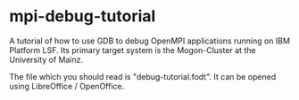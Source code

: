 mpi-debug-tutorial
==================

A tutorial of how to use GDB to debug OpenMPI applications running on IBM Platform LSF.
Its primary target system is the Mogon-Cluster at the University of Mainz.

The file which you should read is "debug-tutorial.fodt".
It can be opened using LibreOffice / OpenOffice.
